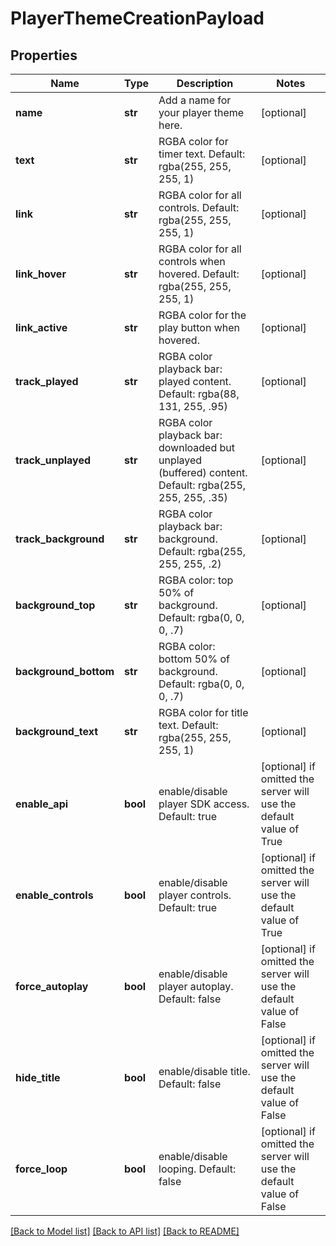 # PlayerThemeCreationPayload

## Properties
Name | Type | Description | Notes
------------ | ------------- | ------------- | -------------
**name** | **str** | Add a name for your player theme here. | [optional] 
**text** | **str** | RGBA color for timer text. Default: rgba(255, 255, 255, 1) | [optional] 
**link** | **str** | RGBA color for all controls. Default: rgba(255, 255, 255, 1) | [optional] 
**link_hover** | **str** | RGBA color for all controls when hovered. Default: rgba(255, 255, 255, 1) | [optional] 
**link_active** | **str** | RGBA color for the play button when hovered. | [optional] 
**track_played** | **str** | RGBA color playback bar: played content. Default: rgba(88, 131, 255, .95) | [optional] 
**track_unplayed** | **str** | RGBA color playback bar: downloaded but unplayed (buffered) content. Default: rgba(255, 255, 255, .35) | [optional] 
**track_background** | **str** | RGBA color playback bar: background. Default: rgba(255, 255, 255, .2) | [optional] 
**background_top** | **str** | RGBA color: top 50% of background. Default: rgba(0, 0, 0, .7) | [optional] 
**background_bottom** | **str** | RGBA color: bottom 50% of background. Default: rgba(0, 0, 0, .7) | [optional] 
**background_text** | **str** | RGBA color for title text. Default: rgba(255, 255, 255, 1) | [optional] 
**enable_api** | **bool** | enable/disable player SDK access. Default: true | [optional]  if omitted the server will use the default value of True
**enable_controls** | **bool** | enable/disable player controls. Default: true | [optional]  if omitted the server will use the default value of True
**force_autoplay** | **bool** | enable/disable player autoplay. Default: false | [optional]  if omitted the server will use the default value of False
**hide_title** | **bool** | enable/disable title. Default: false | [optional]  if omitted the server will use the default value of False
**force_loop** | **bool** | enable/disable looping. Default: false | [optional]  if omitted the server will use the default value of False

[[Back to Model list]](../README.md#documentation-for-models) [[Back to API list]](../README.md#documentation-for-api-endpoints) [[Back to README]](../README.md)



